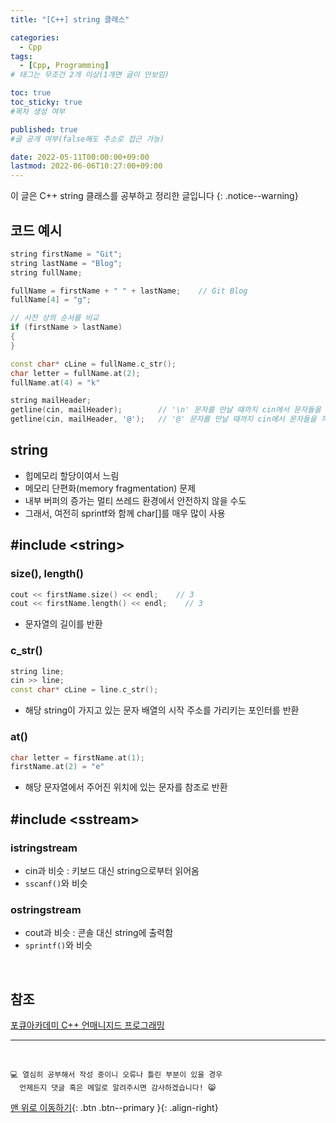 ```yaml
---
title: "[C++] string 클래스" 

categories:
  - Cpp
tags:
  - [Cpp, Programming]
# 태그는 무조건 2개 이상(1개면 글이 안보임)

toc: true
toc_sticky: true
#목차 생성 여부

published: true
#글 공개 여부(false해도 주소로 접근 가능)

date: 2022-05-11T00:00:00+09:00
lastmod: 2022-06-06T10:27:00+09:00
---
```


이 글은 C++ string 클래스를 공부하고 정리한 글입니다
{: .notice--warning}

## 코드 예시
```cpp
string firstName = "Git";
string lastName = "Blog";
string fullName;

fullName = firstName + " " + lastName;    // Git Blog
fullName[4] = "g";

// 사전 상의 순서를 비교
if (firstName > lastName)
{
}

const char* cLine = fullName.c_str();
char letter = fullName.at(2);
fullName.at(4) = "k"

string mailHeader;
getline(cin, mailHeader);        // '\n' 문자를 만날 때까지 cin에서 문자들을 꺼내서 mailHeader에 저장
getline(cin, mailHeader, '@');   // '@' 문자를 만날 때까지 cin에서 문자들을 꺼내서 mailHeader에 저장
```

## string
- 힙메모리 할당이여서 느림
- 메모리 단편화(memory fragmentation) 문제
- 내부 버퍼의 증가는 멀티 쓰레드 환경에서 안전하지 않을 수도
- 그래서, 여전히 sprintf와 함께 char[]를 매우 많이 사용

## #include \<string\>

### size(), length()
```cpp
cout << firstName.size() << endl;    // 3
cout << firstName.length() << endl;    // 3
```
- 문자열의 길이를 반환

### c_str()
```cpp
string line;
cin >> line;
const char* cLine = line.c_str();
```
- 해당 string이 가지고 있는 문자 배열의 시작 주소를 가리키는 포인터를 반환

### at()
```cpp
char letter = firstName.at(1);
firstName.at(2) = "e"
```
- 해당 문자열에서 주어진 위치에 있는 문자를 참조로 반환

## #include \<sstream\>

### istringstream
- cin과 비슷 : 키보드 대신 string으로부터 읽어옴
- `sscanf()`와 비슷

### ostringstream
- cout과 비슷 : 콘솔 대신 string에 출력함
- `sprintf()`와 비슷

<br>

## 참조
[포큐아카데미 C++ 언매니지드 프로그래밍](https://pocu-ko.teachable.com/p/comp3200)

***
<br>

    💻 열심히 공부해서 작성 중이니 오류나 틀린 부분이 있을 경우 
      언제든지 댓글 혹은 메일로 알려주시면 감사하겠습니다! 😸

[맨 위로 이동하기](#){: .btn .btn--primary }{: .align-right}